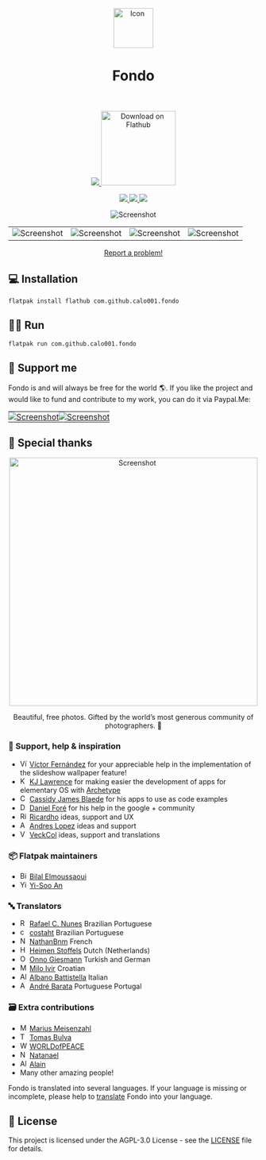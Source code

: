 <div align="center">
  <span align="center"> <img width="80" height="80" class="center" src="https://raw.githubusercontent.com/calo001/fondo/master/data/images/com.github.calo001.fondo.png" alt="Icon"></span>
  <h1 align="center">Fondo</h1>
  <h3 align="center"></h3>
</div>

<br/>

<p align="center">
    <a href="https://appcenter.elementary.io/com.github.calo001.fondo">
        <img src="https://appcenter.elementary.io/badge.svg">
    </a>
    <a href='https://flathub.org/apps/details/com.github.calo001.fondo'><img width='150' alt='Download on Flathub' src='https://flathub.org/assets/badges/flathub-badge-en.png'/>
</p>

<p align="center">
  <a href="https://github.com/calo001/fondo">
    <img src="https://img.shields.io/badge/Version-1.5.0-orange.svg">
  </a>
  <a href="https://github.com/calo001/fondo/blob/master/LICENSE.md">
    <img src="https://img.shields.io/badge/License-GPL%20v3-blue.svg">
  </a>
  <a href="https://travis-ci.org/calo001/fondo">
    <img src="https://travis-ci.org/calo001/fondo.svg?branch=master">
  </a>
</p>

<p align="center">
    <img src="https://raw.githubusercontent.com/calo001/fondo/master/data/images/screenshot_1.png" alt="Screenshot">
    <table>
      <tr>
        <td>
          <img src="https://raw.githubusercontent.com/calo001/fondo/master/data/images/screenshot_2.png" alt="Screenshot">
        </td>
        <td>
          <img src="https://raw.githubusercontent.com/calo001/fondo/master/data/images/screenshot_3.png" alt="Screenshot">
        </td>
        <td>
          <img src="https://raw.githubusercontent.com/calo001/fondo/master/data/images/screenshot_4.png" alt="Screenshot">
        </td>
        <td>
          <img src="https://raw.githubusercontent.com/calo001/fondo/master/data/images/screenshot_5.png" alt="Screenshot">
        </td>
      </tr>
    </table>
</p>
<p align="center">
  <a href="https://github.com/calo001/fondo/issues/new">Report a problem!</a>
</p>

## 💻️ Installation

`flatpak install flathub com.github.calo001.fondo`

## 🏃‍♂️️ Run 

`flatpak run com.github.calo001.fondo`

## 🍵️ Support me

Fondo is and will always be free for the world 🌎️. If you like the project and would like to fund and contribute to my work, you can do it via Paypal.Me:

<table>
  <tr>
    <td style="border: none; padding: 0;">
      <a href="https://www.paypal.me/calo001" target="_blank">
        <img src="https://raw.githubusercontent.com/calo001/fondo/master/resources/paypalme.png" alt="Screenshot"/>
        </a>
    </td>
    <td style="border: none; padding: 0;">
      <a href="https://www.patreon.com/carloslr" target="_blank">
        <img src="https://raw.githubusercontent.com/calo001/fondo/master/resources/become_a_patron_button.png" alt="Screenshot"/>
      </a>
    </td>
  </tr>
</table>

## 💜️ Special thanks

<p align="center">
  <a href="http://unsplash.com">
    <img src="https://raw.githubusercontent.com/calo001/fondo/master/resources/unsplash_logo.png" width='500' alt="Screenshot">
  </a>
</p>
<p align="center">
Beautiful, free photos.
Gifted by the world’s most generous community of photographers. 🎁
</p>

### 💞️ Support, help & inspiration

- <img src="https://avatars1.githubusercontent.com/u/667239" width=15 alt="Víctor Fernández"> [Víctor Fernández](https://github.com/vfrico) for your appreciable help in the implementation of the slideshow wallpaper feature!
- <img src="https://avatars1.githubusercontent.com/u/4183007" width=15 alt="KJ Lawrence"> [KJ Lawrence](https://github.com/kjlaw89) for making easier the development of apps for elementary OS with [Archetype](https://appcenter.elementary.io/com.github.kjlaw89.archetype/)
- <img src="https://avatars3.githubusercontent.com/u/611168" width=15 alt="Cassidy James Blaede"> [Cassidy James Blaede](https://github.com/cassidyjames) for his apps to use as code examples
- <img src="https://avatars1.githubusercontent.com/u/7277719" width=15 alt="Daniel Foré"> [Daniel Foré](https://github.com/danrabbit) for his help in the google + community
- <img src="https://avatars1.githubusercontent.com/u/38895539" width=15 alt="Ricardho"> [Ricardho](https://github.com/ricdev2) ideas, support and UX
- <img src="https://avatars1.githubusercontent.com/u/1813095" width=15 alt="Andres Lopez"> [Andres Lopez](https://github.com/andreslopezrm) ideas and support
- <img src="https://avatars1.githubusercontent.com/u/34428308" width=15 alt="VeckCol"> [VeckCol](https://github.com/VeckCol) ideas, support and translations

### 📦️ Flatpak maintainers
- <img src="https://avatars1.githubusercontent.com/u/7660997" width=15 alt="Bilal Elmoussaoui"> [Bilal Elmoussaoui](https://github.com/bilelmoussaoui)
- <img src="https://avatars1.githubusercontent.com/u/18240966" width=15 alt="Yi-Soo An"> [Yi-Soo An](https://github.com/memnoth)

### 🔤️ Translators
- <img src="https://avatars1.githubusercontent.com/u/3271143" width=15 alt="Rafael C. Nunes"> [Rafael C. Nunes](https://github.com/rafaelcn) Brazilian Portuguese
- <img src="https://avatars1.githubusercontent.com/u/50637431" width=15 alt="costaht"> [costaht](https://github.com/costaht) Brazilian Portuguese
- <img src="https://avatars1.githubusercontent.com/u/45366162" width=15 alt="NathanBnm"> [NathanBnm](https://github.com/NathanBnm) French
- <img src="https://avatars1.githubusercontent.com/u/1716229" width=15 alt="Heimen Stoffels"> [Heimen Stoffels](https://github.com/Vistaus) Dutch (Netherlands)
- <img src="https://avatars1.githubusercontent.com/u/20098065" width=15 alt="Onno Giesmann"> [Onno Giesmann](https://github.com/Etamuk) Turkish and German
- <img src="https://avatars1.githubusercontent.com/u/43657314" width=15 alt="Milo Ivir"> [Milo Ivir](https://github.com/milotype) Croatian
- <img src="https://avatars1.githubusercontent.com/u/34811668" width=15 alt="Albano Battistella"> [Albano Battistella](https://github.com/albanobattistella) Italian
- <img src="https://avatars1.githubusercontent.com/u/62076029" width=15 alt="André Barata"> [André Barata](https://github.com/rottenpants466) Portuguese Portugal

### 🗃️ Extra contributions
- <img src="https://avatars1.githubusercontent.com/u/10796736" width=15 alt="Marius Meisenzahl"> [Marius Meisenzahl](https://github.com/meisenzahl)
- <img src="https://avatars1.githubusercontent.com/u/2048477" width=15 alt="Tomas Bulva"> [Tomas Bulva](https://github.com/tomasbulva)
- <img src="https://avatars1.githubusercontent.com/u/28888242" width=15 alt="WORLDofPEACE"> [WORLDofPEACE](https://github.com/worldofpeace)
- <img src="https://avatars1.githubusercontent.com/u/20757825" width=15 alt="Natanael"> [Natanael](https://github.com/sudo-give-me-coffee)
- <img src="https://avatars1.githubusercontent.com/u/33765137" width=15 alt="Alain"> [Alain](https://github.com/alainm23)
- Many other amazing people!

Fondo is translated into several languages. If your language is missing or incomplete, please help to [translate](https://github.com/calo001/fondo/tree/master/po) Fondo into your language.

## 📜️ License

This project is licensed under the AGPL-3.0 License - see the [LICENSE](LICENSE.md) file for details.
